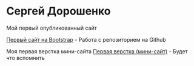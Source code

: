 
# Сергей Дорошенко
Мой первый опубликованный сайт

[Первый сайт на Bootstrap](https://dorsen2307.github.io/less2/ "Мой первый сайт на Bootstrap") - Работа с репозиторием на Github

Моя первая верстка мини-сайта
[Первая верстка (мини-сайт)](https://dorsen2307.github.io/adventure/src/) - Будет что вспомнить
